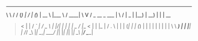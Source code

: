 
 __   __  _                   __  __   _     _____    ____     _____ 
 \ \ / / (_)                 |  \/  | (_)   |  __ \  |___ \   / ____|
  \ V /   _    __ _    ___   | \  / |  _    | |__) |   __) | | |  __ 
   > <   | |  / _` |  / _ \  | |\/| | | |   |  _  /   |__ <  | | |_ |
  / . \  | | | (_| | | (_) | | |  | | | |   | | \ \   ___) | | |__| |
 /_/ \_\ |_|  \__,_|  \___/  |_|  |_| |_|   |_|  \_\ |____/   \_____|
                                                                     
                                                                     
